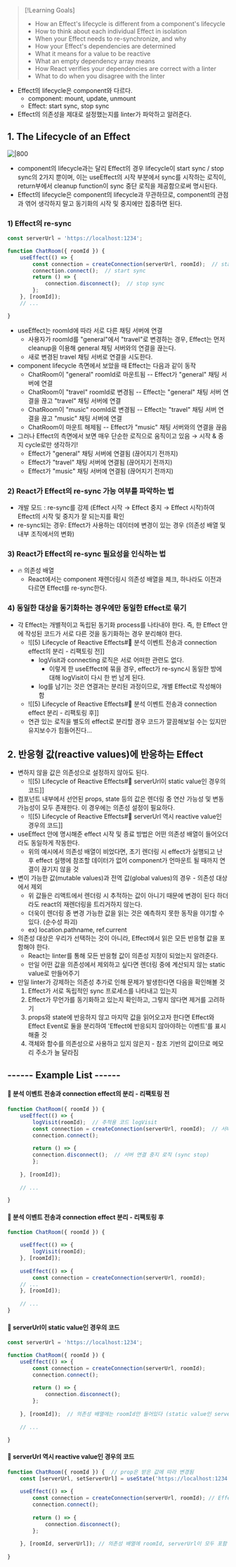 >[!Learning Goals]
>- How an Effect's lifecycle is different from a component's lifecycle
>- How to think about each individual Effect in isolation
>- When your Effect needs to re-synchronize, and why
>- How your Effect's dependencies are determined
>- What it means for a value to be reactive
>- What an empty dependency array means
>- How React verifies your dependencies are correct with a linter
>- What to do when you disagree with the linter

- Effect의 lifecycle은 component와 다르다.
	- component: mount, update, unmount
	- Effect: start sync, stop sync
- Effect의 의존성을 제대로 설정했는지를 linter가 파악하고 알려준다.

## 1. The Lifecycle of an Effect
![|800](images/lifecycle_comparison_component_vs_effect.svg)
- component의 lifecycle과는 달리 Effect의 경우 lifecycle이 start sync / stop sync의 2가지 뿐이며, 이는 useEffect의 시작 부분에서 sync를 시작하는 로직이, return부에서 cleanup function이 sync 중단 로직을 제공함으로써 명시된다.
- Effect의 lifecycle은 component의 lifecycle과 무관하므로, component의 관점과 엮어 생각하지 말고 동기화의 시작 및 중지에만 집중하면 된다.
### 1) Effect의 re-sync
```javascript
const serverUrl = 'https://localhost:1234';  

function ChatRoom({ roomId }) {  
	useEffect(() => {  
		const connection = createConnection(serverUrl, roomId);  // start sync
		connection.connect();  // start sync
		return () => {  
			connection.disconnect();  // stop sync
		};  
	}, [roomId]);  
	// ...  

}
```
- useEffect는 roomId에 따라 서로 다른 채팅 서버에 연결
	- 사용자가 roomId를 "general"에서 "travel"로 변경하는 경우, Effect는 먼저 cleanup을 이용해 general 채팅 서버와의 연결을 끊는다.
	- 새로 변경된 travel 채팅 서버로 연결을 시도한다.
- component lifecycle 측면에서 보았을 때 Effect는 다음과 같이 동작
	- ChatRoom이 "general" roomId로 마운트됨 -- Effect가 "general" 채팅 서버에 연결
	- ChatRoom이 "travel" roomId로 변경됨 -- Effect는 "general" 채팅 서버 연결을 끊고 "travel" 채팅 서버에 연결
	- ChatRoom이 "music" roomId로 변경됨 -- Effect는 "travel" 채팅 서버 연결을 끊고 "music" 채팅 서버에 연결
	- ChatRoom이 마운트 해제됨 -- Effect가 "music" 채팅 서버와의 연결을 끊음
- 그러나 Effect의 측면에서 보면 매우 단순한 로직으로 움직이고 있음 → 시작 & 중지 cycle로만 생각하기!
	- Effect가 "general" 채팅 서버에 연결됨 (끊어지기 전까지)
	- Effect가 "travel" 채팅 서버에 연결됨 (끊어지기 전까지)
	- Effect가 "music" 채팅 서버에 연결됨 (끊어지기 전까지)
### 2) React가 Effect의 re-sync 가능 여부를 파악하는 법
- 개발 모드 : re-sync를 강제 (Effect 시작 → Effect 중지 → Effect 시작)하여 Effect의 시작 및 중지가 잘 되는지를 확인
- re-sync되는 경우: Effect가 사용하는 데이터에 변경이 있는 경우 (의존성 배열 및 내부 조직에서의 변화)
### 3) React가 Effect의 re-sync 필요성을 인식하는 법
- 🔥 의존성 배열
	- React에서는 component 재렌더링시 의존성 배열을 체크, 하나라도 이전과 다르면 Effect를 re-sync한다.
### 4) 동일한 대상을 동기화하는 경우에만 동일한 Effect로 묶기
- 각 Effect는 개별적이고 독립된 동기화 process를 나타내야 한다. 즉, 한 Effect 안에 작성된 코드가 서로 다른 것을 동기화하는 경우 분리해야 한다.
	- ![[5) Lifecycle of Reactive Effects#🔅 분석 이벤트 전송과 connection effect의 분리 - 리팩토링 전]]
		- logVisit과 connecting 로직은 서로 어떠한 관련도 없다.
			- 이렇게 한 useEffect에 묶을 경우, effect가 re-sync시 동일한 방에 대해 logVisit이 다시 한 번 남게 된다.
		- log를 남기는 것은 연결과는 분리된 과정이므로, 개별 Effect로 작성해야 함
	- ![[5) Lifecycle of Reactive Effects#🔅 분석 이벤트 전송과 connection effect 분리 - 리팩토링 후]]
	- 연관 있는 로직을 별도의 effect로 분리할 경우 코드가 깔끔해보일 수는 있지만 유지보수가 힘들어진다...
## 2. 반응형 값(reactive values)에 반응하는 Effect
- 변하지 않을 값은 의존성으로 설정하지 않아도 된다.
	- ![[5) Lifecycle of Reactive Effects#🔅 serverUrl이 static value인 경우의 코드]]
- 컴포넌트 내부에서 선언된 props, state 등의 값은 렌더링 중 연산 가능성 및 변동 가능성이 모두 존재한다. 이 경우에는 의존성 설정이 필요하다.
	- ![[5) Lifecycle of Reactive Effects#🔅 serverUrl 역시 reactive value인 경우의 코드]]
- useEffect 안에 명시해준 effect 시작 및 종료 방법은 어떤 의존성 배열이 들어오더라도 동일하게 작동한다.
	- 위의 예시에서 의존성 배열이 비었다면, 초기 렌더링 시 effect가 실행되고 난 후 effect 실행에 참조할 데이터가 없어 component가 언마운트 될 때까지 연결이 끊기지 않을 것
- 변이 가능한 값(mutable values)과 전역 값(global values)의 경우 - 의존성 대상에서 제외
	- 위 값들은 리액트에서 렌더링 시 추적하는 값이 아니기 때문에 변경이 된다 하더라도 react의 재렌더링을 트리거하지 않는다.
	- 더욱이 렌더링 중 변경 가능한 값을 읽는 것은 예측하지 못한 동작을 야기할 수 있다. (순수성 파괴)
	- ex) location.pathname, ref.current
- 의존성 대상은 우리가 선택하는 것이 아니라, Effect에서 읽은 모든 반응형 값을 포함해야 한다.
	- React는 linter를 통해 모든 반응형 값이 의존성 지정이 되었는지 알려준다.
	- 만일 어떤 값을 의존성에서 제외하고 싶다면 렌더링 중에 계산되지 않는 static value로 만들어주기
- 만일 linter가 강제하는 의존성 추가로 인해 문제가 발생한다면 다음을 확인해볼 것
	1. Effect가 서로 독립적인 sync 프로세스를 나타내고 있는지
	2. Effect가 무언가를 동기화하고 있는지 확인하고, 그렇지 않다면 제거를 고려하기
	3. props와 state에 반응하지 않고 마지막 값을 읽어오고자 한다면 Effect와 Effect Event로 둘을 분리하여 'Effect에 반응되지 않아야하는 이벤트'를 표시해줄 것
	4. 객체와 함수를 의존성으로 사용하고 있지 않은지 - 참조 기반의 값이므로 메모리 주소가 늘 달라짐

## ------ Example List ------
#### 🔅 분석 이벤트 전송과 connection effect의 분리 - 리팩토링 전
```javascript
function ChatRoom({ roomId }) {  
	useEffect(() => {  
		logVisit(roomId);  // 추적용 코드 logVisit
		const connection = createConnection(serverUrl, roomId);  // 서버 연결 로직 (sync start)
		connection.connect();  
	
		return () => {  
		connection.disconnect();  // 서버 연결 중지 로직 (sync stop)
		};  
	
	}, [roomId]);  
	
	// ...  

}
```
#### 🔅 분석 이벤트 전송과 connection effect 분리 - 리팩토링 후
```javascript
function ChatRoom({ roomId }) {  

	useEffect(() => {  
		logVisit(roomId);  
	}, [roomId]);  
	
	useEffect(() => {  
		const connection = createConnection(serverUrl, roomId);  
	// ...  
	}, [roomId]);  
	
	// ...  
}
```
#### 🔅 serverUrl이 static value인 경우의 코드
```javascript
const serverUrl = 'https://localhost:1234';    

function ChatRoom({ roomId }) {  
	useEffect(() => {  
		const connection = createConnection(serverUrl, roomId);  
		connection.connect();  
	
		return () => {  
			connection.disconnect();  
		};  
	
	}, [roomId]);  // 의존성 배열에는 roomId만 들어있다 (static value인 serverUrl은 제외됨!)
	
	// ...  

}
```
#### 🔅 serverUrl 역시 reactive value인 경우의 코드
```javascript
function ChatRoom({ roomId }) {  // prop은 받은 값에 따라 변경됨
	const [serverUrl, setServerUrl] = useState('https://localhost:1234'); // serverUrl 역시 state로 관리 : 변경가능성 있음
	
	useEffect(() => {  
		const connection = createConnection(serverUrl, roomId); // Effect에서 serverUrl과 roomId를 모두 사용함
		connection.connect();  
		
		return () => {  
			connection.disconnect();  
		};  
		
	}, [roomId, serverUrl]); // 의존성 배열에 roomId, serverUrl이 모두 포함
	
}
```
